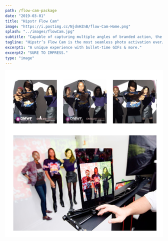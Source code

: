 ```yaml
---
path: /flow-cam-package
date: "2019-03-01"
title: "Hipstr Flow Cam"
image: "https://i.postimg.cc/NjdnHZnB/flow-Cam-Home.png"
splash: "../images/flowCam.jpg"
subtitle: "Capable of capturing multiple angles of branded action, the Flow Cam's smooth GIF output is sure to leave a lasting impression. Paired with instant social sharing, everyone will know about the amazing content they're creating."
tagline: "Hipstr’s Flow Cam is the most seamless photo activation ever… We guarantee a good time, every time."
excerpt1: "A unique experience with bullet-time GIFs & more."
excerpt2: "SURE TO IMPRESS."
type: "image"
---
```


<img alt="Hipstr Flow Cam" src="../images/flow.jpg">
